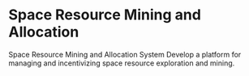 # Space Resource Mining and Allocation
Space Resource Mining and Allocation System Develop a platform for managing and incentivizing space resource exploration and mining.
